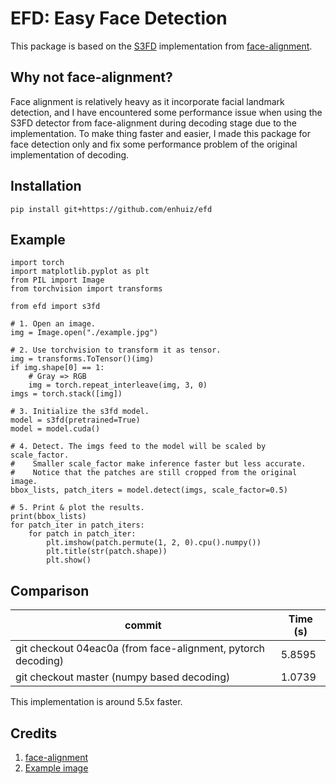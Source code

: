 # EFD: **Easy** **F**ace **D**etection

This package is based on the [S3FD](https://openaccess.thecvf.com/content_ICCV_2017/papers/Zhang_S3FD_Single_Shot_ICCV_2017_paper.pdf) implementation from [face-alignment](https://github.com/1adrianb/face-alignment).

## Why not face-alignment?

Face alignment is relatively heavy as it incorporate facial landmark detection, and I have encountered some performance issue when using the S3FD detector from face-alignment during decoding stage due to the implementation. To make thing faster and easier, I made this package for face detection only and fix some performance problem of the original implementation of decoding.

## Installation

```
pip install git+https://github.com/enhuiz/efd
```

## Example

```python3
import torch
import matplotlib.pyplot as plt
from PIL import Image
from torchvision import transforms

from efd import s3fd

# 1. Open an image.
img = Image.open("./example.jpg")

# 2. Use torchvision to transform it as tensor.
img = transforms.ToTensor()(img)
if img.shape[0] == 1:
    # Gray => RGB
    img = torch.repeat_interleave(img, 3, 0)
imgs = torch.stack([img])

# 3. Initialize the s3fd model.
model = s3fd(pretrained=True)
model = model.cuda()

# 4. Detect. The imgs feed to the model will be scaled by scale_factor.
#    Smaller scale_factor make inference faster but less accurate.
#    Notice that the patches are still cropped from the original image.
bbox_lists, patch_iters = model.detect(imgs, scale_factor=0.5)

# 5. Print & plot the results.
print(bbox_lists)
for patch_iter in patch_iters:
    for patch in patch_iter:
        plt.imshow(patch.permute(1, 2, 0).cpu().numpy())
        plt.title(str(patch.shape))
        plt.show()
```

## Comparison

| commit                                                       | Time (s) |
| ------------------------------------------------------------ | -------- |
| git checkout 04eac0a (from face-alignment, pytorch decoding) | 5.8595   |
| git checkout master (numpy based decoding)                   | 1.0739   |

This implementation is around 5.5x faster.

## Credits

1. [face-alignment](https://github.com/1adrianb/face-alignment)
2. [Example image](https://upload.wikimedia.org/wikipedia/commons/d/df/The_Fabs.JPG)
